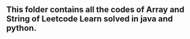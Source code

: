 ## This folder contains all the codes of Array and String of Leetcode Learn solved in java and python.